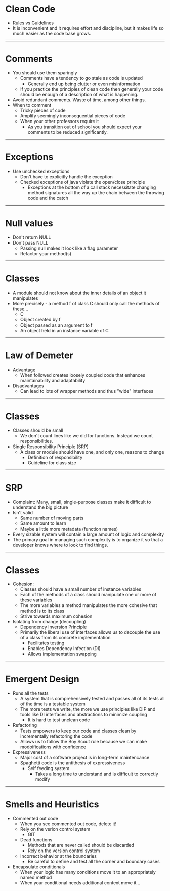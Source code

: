 # Clean Code

- Rules vs Guidelines
- It is inconvenient and it requires effort and discipline, but it makes life so much easier as the code base grows.

---

# Comments

- You should use them sparingly
  - Comments have a tendency to go stale as code is updated
    - Generally end up being clutter or even misinformation
  - If you practice the principles of clean code then generally your code should be enough of a description of what is happening.
- Avoid redundant comments. Waste of time, among other things.
- When to comment
  - Tricky pieces of code
  - Amplify seemingly inconsequential pieces of code
  - When your other professors require it
    - As you transition out of school you should expect your comments to be reduced significantly.

---

# Exceptions

- Use unchecked exceptions
  - Don't have to explicitly handle the exception
  - Checked exceptions of java violate the open/close principle
    - Exceptions at the bottom of a call stack necessitate changing method signatures all the way up the chain between the throwing code and the catch

---

# Null values

- Don't return NULL
- Don't pass NULL
  - Passing null makes it look like a flag parameter
  - Refactor your method(s)

---

# Classes

- A module should not know about the inner details of an object it manipulates
- More precisely - a method f of class C should only call the methods of these...
  - C
  - Object created by f
  - Object passed as an argument to f
  - An object held in an instance variable of C

---

# Law of Demeter

- Advantage
  - When followed creates loosely coupled code that enhances maintainability and adaptability
- Disadvantages
  - Can lead to lots of wrapper methods and thus "wide" interfaces

---

# Classes

- Classes should be small
  - We don't count lines like we did for functions. Instead we count responsibilities.
- Single Responsibility Principle (SRP)
  - A class or module should have one, and only one, reasons to change
    - Definition of responsibility
    - Guideline for class size

---

# SRP

- Complaint: Many, small, single-purpose classes make it difficult to understand the big picture
- Isn't valid
  - Same number of moving parts
  - Same amount to learn
  - Maybe a little more metadata (function names)
- Every sizable system will contain a large amount of logic and complexity
- The primary goal in managing such complexity is to organize it so that a developer knows where to look to find things.

---

# Classes

- Cohesion:
  - Classes should have a small number of instance variables
  - Each of the methods of a class should manipulate one or more of these variables
  - The more variables a method manipulates the more cohesive that method is to its class
  - Strive towards maximum cohesion
- Isolating from change (decoupling)
  - Dependency Inversion Principle
  - Primarily the liberal use of interfaces allows us to decouple the use of a class from its concrete implementation
    - Facilitates testing
    - Enables Dependency Infection (DI)
    - Allows implementation swapping

---

# Emergent Design

- Runs all the tests
  - A system that is comprehensively tested and passes all of its tests all of the time is a testable system
  - The more tests we write, the more we use principles like DIP and tools like DI interfaces and abstractions to minimize coupling
    - It is hard to test unclean code
- Refactoring
  - Tests empowers to keep our code and classes clean by incrementally refactoring the code
  - Allows us to follow the Boy Scout rule because we can make modoifications with confidence
- Expressiveness
  - Major cost of a software project is in long-term maintencance
  - Spaghetti code is the antithesis of expressiveness
    - Self feeding system
      - Takes a long time to understand and is difficult to correctly modify

---

# Smells and Heuristics

- Commented out code
  - When you see commented out code, delete it!
  - Rely on the verion control system
    - GIT
  - Dead functions
    - Methods that are never called should be discarded
    - Rely on the version control system
  - Incorrect behavior at the boundaries
    - Be careful to define and test all the corner and boundary cases
- Encapsulate conditionals
  - When your logic has many conditions move it to an appropriately named method
  - When your conditional needs additional context move it...